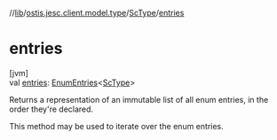 //[lib](../../../index.md)/[ostis.jesc.client.model.type](../index.md)/[ScType](index.md)/[entries](entries.md)

# entries

[jvm]\
val [entries](entries.md): [EnumEntries](https://kotlinlang.org/api/latest/jvm/stdlib/kotlin.enums/-enum-entries/index.html)&lt;[ScType](index.md)&gt;

Returns a representation of an immutable list of all enum entries, in the order they're declared.

This method may be used to iterate over the enum entries.
